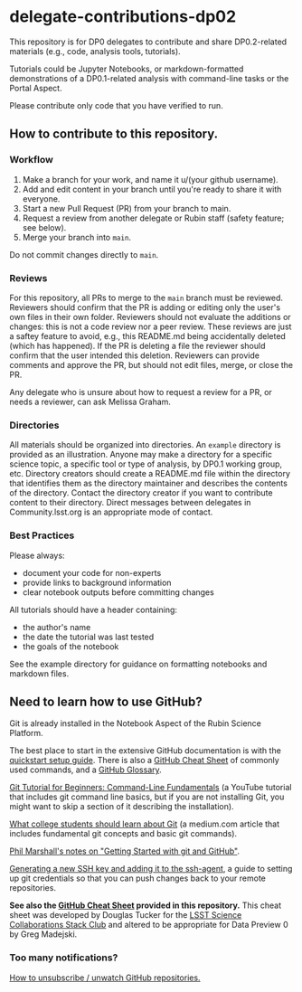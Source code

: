 # delegate-contributions-dp02
This repository is for DP0 delegates to contribute and share DP0.2-related materials (e.g., code, analysis tools, tutorials).

Tutorials could be Jupyter Notebooks, or markdown-formatted demonstrations of a DP0.1-related analysis with command-line tasks or the Portal Aspect.

Please contribute only code that you have verified to run.

## How to contribute to this repository.

### Workflow

1. Make a branch for your work, and name it u/(your github username).
2. Add and edit content in your branch until you're ready to share it with everyone.
3. Start a new Pull Request (PR) from your branch to main.
4. Request a review from another delegate or Rubin staff (safety feature; see below).
6. Merge your branch into ``main``.

Do not commit changes directly to ``main``.

### Reviews

For this repository, all PRs to merge to the ``main`` branch must be reviewed.
Reviewers should confirm that the PR is adding or editing only the user's own files in their own folder.
Reviewers should not evaluate the additions or changes: this is not a code review nor a peer review.
These reviews are just a saftey feature to avoid, e.g., this README.md being accidentally deleted (which has happened).
If the PR is deleting a file the reviewer should confirm that the user intended this deletion.
Reviewers can provide comments and approve the PR, but should not edit files, merge, or close the PR.

Any delegate who is unsure about how to request a review for a PR, or needs a reviewer, can ask Melissa Graham.

### Directories

All materials should be organized into directories.
An ``example`` directory is provided as an illustration.
Anyone may make a directory for a specific science topic, a specific tool or type of analysis, by DP0.1 working group, etc.
Directory creators should create a README.md file within the directory that identifies them as the directory maintainer and describes the contents of the directory.
Contact the directory creator if you want to contribute content to their directory.
Direct messages between delegates in Community.lsst.org is an appropriate mode of contact.

### Best Practices

Please always:
- document your code for non-experts
- provide links to background information
- clear notebook outputs before committing changes

All tutorials should have a header containing:
 - the author's name
 - the date the tutorial was last tested
 - the goals of the notebook

See the example directory for guidance on formatting notebooks and markdown files.

## Need to learn how to use GitHub?

Git is already installed in the Notebook Aspect of the Rubin Science Platform.

The best place to start in the extensive GitHub documentation is with the <a href="https://docs.github.com/en/get-started/quickstart/set-up-git">quickstart setup guide</a>.
There is also a <a href="https://training.github.com/downloads/github-git-cheat-sheet/">GitHub Cheat Sheet</a> of commonly used commands, and a <a href="https://docs.github.com/en/get-started/quickstart/github-glossary">GitHub Glossary</a>. 

<a href="https://www.youtube.com/watch?v=HVsySz-h9r4">Git Tutorial for Beginners: Command-Line Fundamentals</a> (a YouTube tutorial that includes git command line basics, but if you are not installing Git, you might want to skip a section of it describing the installation). 

<a href="https://medium.com/@christo8989/what-college-students-should-learn-about-git-6bbf6eaac39c">What college students should learn about Git</a> (a medium.com article that includes fundamental git concepts and basic git commands).

<a href="https://github.com/drphilmarshall/GettingStarted">Phil Marshall's notes on "Getting Started with git and GitHub"</a>.

<a href="https://docs.github.com/en/github/authenticating-to-github/connecting-to-github-with-ssh/generating-a-new-ssh-key-and-adding-it-to-the-ssh-agent">Generating a new SSH key and adding it to the ssh-agent</a>, a guide to setting up git credentials so that you can push changes back to your remote repositories.

**See also the <a href="https://github.com/rubin-dp0/delegate-contributions-dp01/blob/main/CheatSheet.txt">GitHub Cheat Sheet</a> provided in this repository.** This cheat sheet was developed by Douglas Tucker for the <a href="https://github.com/LSSTScienceCollaborations/StackClub">LSST Science Collaborations Stack Club</a> and altered to be appropriate for Data Preview 0 by Greg Madejski. 

### Too many notifications?
<a href="https://docs.github.com/en/account-and-profile/managing-subscriptions-and-notifications-on-github/managing-subscriptions-for-activity-on-github/managing-your-subscriptions#choosing-how-to-unsubscribe">How to unsubscribe / unwatch GitHub repositories.</a>
